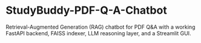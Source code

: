# StudyBuddy-PDF-Q-A-Chatbot
Retrieval-Augmented Generation (RAG) chatbot for PDF Q&amp;A with a working FastAPI backend, FAISS indexer, LLM reasoning layer, and a Streamlit GUI. 

